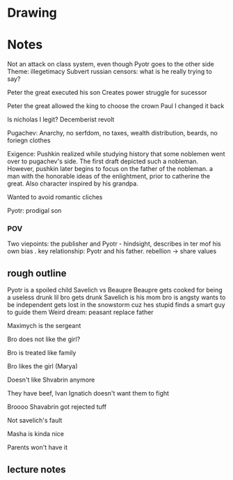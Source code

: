# Drawing

# Notes
Not an attack on class system, even though Pyotr goes to the other side
Theme: illegetimacy
Subvert russian censors: what is he really trying to say?

Peter the great executed his son
Creates power struggle for sucessor

Peter the great allowed the king to choose the crown
Paul I changed it back

Is nicholas I legit?
Decemberist revolt 

Pugachev: Anarchy, no serfdom, no taxes, wealth distribution, beards, no foriegn clothes


Exigence: Pushkin realized while studying history that some noblemen went over to pugachev's side. The first draft depicted such a nobleman. However, pushkin later begins to focus on the father of the nobleman. a man with the honorable ideas of the enlightment, prior to catherine the great. Also character inspired by his grandpa.

Wanted to avoid romantic cliches

Pyotr: prodigal son
### POV
Two viepoints: the publisher 
and Pyotr - hindsight, describes in ter mof his own bias . key relationship: Pyotr and his father. rebellion -> share values



## rough outline
Pyotr is a spoiled child
Savelich vs Beaupre
Beaupre gets cooked for being a useless drunk
lil bro gets drunk
Savelich is his mom
bro is angsty wants to be independent 
gets lost in the snowstorm cuz hes stupid
finds a smart guy to guide them
Weird dream: peasant replace father

Maximych is the sergeant

Bro does not like the girl?

Bro is treated like family

Bro likes the girl (Marya)

Doesn't like Shvabrin anymore

They have beef, Ivan Ignatich doesn't want them to fight

Broooo Shavabrin got rejected tuff

Not savelich's fault

Masha is kinda nice

Parents won't have it

## lecture notes


